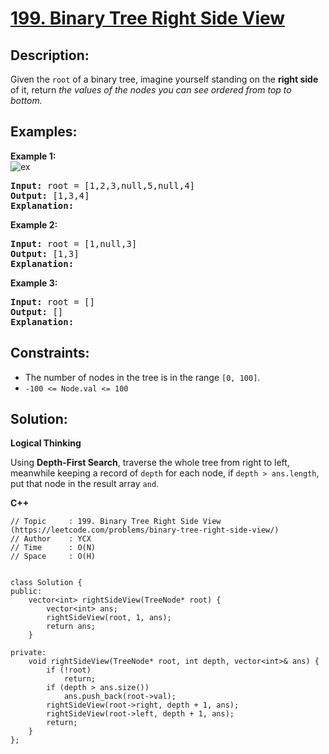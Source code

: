 # [199. Binary Tree Right Side View](https://leetcode.com/problems/binary-tree-right-side-view/)


## Description:

<p>Given the <code>root</code> of a binary tree, imagine yourself standing on the <strong>right side</strong> of it, return <em>the values of the nodes you can see ordered from top to bottom.</em></p>


## Examples:

<strong>Example 1:</strong>
<br/>![ex](https://assets.leetcode.com/uploads/2021/02/14/tree.jpg)</br>
<pre>
<strong>Input:</strong> root = [1,2,3,null,5,null,4]
<strong>Output:</strong> [1,3,4]
<strong>Explanation:</strong>
</pre>

<strong>Example 2:</strong>
<pre>
<strong>Input:</strong> root = [1,null,3]
<strong>Output:</strong> [1,3]
<strong>Explanation:</strong> 
</pre>

<strong>Example 3:</strong>
<pre>
<strong>Input:</strong> root = []
<strong>Output:</strong> []
<strong>Explanation:</strong> 
</pre>


## Constraints:

<ul>
  <li>The number of nodes in the tree is in the range <code>[0, 100]</code>.</li>
  <li><code>-100 &lt;= Node.val &lt;= 100</code></li>
</ul>


## Solution:

<strong>Logical Thinking</strong>
<p>Using <strong>Depth-First Search</strong>, traverse the whole tree from right to left, meanwhile keeping a record of <code>depth</code> for each node, if <code>depth &gt; ans.length</code>, put that node in the result array <code>and</code>.</p>


<strong>C++</strong>

```
// Topic     : 199. Binary Tree Right Side View (https://leetcode.com/problems/binary-tree-right-side-view/)
// Author    : YCX
// Time      : O(N)
// Space     : O(H)


class Solution {
public:
    vector<int> rightSideView(TreeNode* root) {
        vector<int> ans;
        rightSideView(root, 1, ans);
        return ans;
    }
    
private: 
    void rightSideView(TreeNode* root, int depth, vector<int>& ans) {
        if (!root)
            return;
        if (depth > ans.size())
            ans.push_back(root->val);
        rightSideView(root->right, depth + 1, ans);
        rightSideView(root->left, depth + 1, ans);
        return;
    }
};
```
